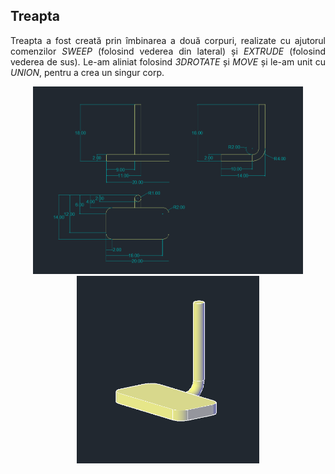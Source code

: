 ## Treapta
<p align="justify">
  Treapta a fost creată prin îmbinarea a două corpuri, realizate cu ajutorul comenzilor <i>SWEEP</i> (folosind vederea din lateral) și <i>EXTRUDE</i> (folosind vederea de sus). Le-am aliniat 
folosind <i>3DROTATE</i> și <i>MOVE</i> și le-am unit cu <i>UNION</i>, pentru a crea un singur corp.
</p>
<p align="center">
  <img src="./img/cotari.png" height=300>
  <img src="./img/treapta.png" height=300>  
</p>
